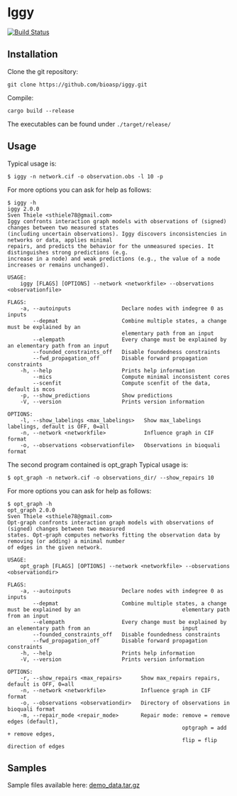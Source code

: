 # Iggy
[![Build Status](https://travis-ci.org/bioasp/iggy.svg?branch=master)](https://travis-ci.org/bioasp/iggy)

## Installation


Clone the git repository:

	git clone https://github.com/bioasp/iggy.git


Compile:

	cargo build --release

The executables can be found under `./target/release/`


## Usage

Typical usage is:

    $ iggy -n network.cif -o observation.obs -l 10 -p

For more options you can ask for help as follows:

    $ iggy -h
    iggy 2.0.0
    Sven Thiele <sthiele78@gmail.com>
    Iggy confronts interaction graph models with observations of (signed) changes between two measured states 
    (including uncertain observations). Iggy discovers inconsistencies in networks or data, applies minimal 
    repairs, and predicts the behavior for the unmeasured species. It distinguishes strong predictions (e.g. 
    increase in a node) and weak predictions (e.g., the value of a node increases or remains unchanged).

    USAGE:
        iggy [FLAGS] [OPTIONS] --network <networkfile> --observations <observationfile>

    FLAGS:
        -a, --autoinputs                Declare nodes with indegree 0 as inputs
            --depmat                    Combine multiple states, a change must be explained by an 
                                        elementary path from an input
            --elempath                  Every change must be explained by an elementary path from an input
            --founded_constraints_off   Disable foundedness constraints
            --fwd_propagation_off       Disable forward propagation constraints
        -h, --help                      Prints help information
            --mics                      Compute minimal inconsistent cores
            --scenfit                   Compute scenfit of the data, default is mcos
        -p, --show_predictions          Show predictions
        -V, --version                   Prints version information

    OPTIONS:
        -l, --show_labelings <max_labelings>   Show max_labelings labelings, default is OFF, 0=all
        -n, --network <networkfile>            Influence graph in CIF format
        -o, --observations <observationfile>   Observations in bioquali format


The second program contained is opt_graph
Typical usage is:

    $ opt_graph -n network.cif -o observations_dir/ --show_repairs 10

For more options you can ask for help as follows:

    $ opt_graph -h
    opt_graph 2.0.0
    Sven Thiele <sthiele78@gmail.com>
    Opt-graph confronts interaction graph models with observations of (signed) changes between two measured 
    states. Opt-graph computes networks fitting the observation data by removing (or adding) a minimal number 
    of edges in the given network.

    USAGE:
        opt_graph [FLAGS] [OPTIONS] --network <networkfile> --observations <observationdir>

    FLAGS:
        -a, --autoinputs                Declare nodes with indegree 0 as inputs
            --depmat                    Combine multiple states, a change must be explained by an                                elementary path from an input
            --elempath                  Every change must be explained by an elementary path from an                             input
            --founded_constraints_off   Disable foundedness constraints
            --fwd_propagation_off       Disable forward propagation constraints
        -h, --help                      Prints help information
        -V, --version                   Prints version information

    OPTIONS:
        -r, --show_repairs <max_repairs>      Show max_repairs repairs, default is OFF, 0=all
        -n, --network <networkfile>           Influence graph in CIF format
        -o, --observations <observationdir>   Directory of observations in bioquali format
        -m, --repair_mode <repair_mode>       Repair mode: remove = remove edges (default),
                                                           optgraph = add + remove edges,
                                                           flip = flip direction of edges


## Samples

Sample files available here: [demo_data.tar.gz](https://bioasp.github.io/iggy/downloads/demo_data.tar.gz)
